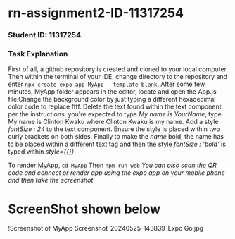 # rn-assignment2-ID-11317254

### **Student ID:** 11317254

### **Task Explanation**
First of all, a github repository is created and cloned to your local computer. Then within the terminal of your IDE, change directory to the repository and enter `npx create-expo-app MyApp --template blank`. After some few minutes, MyApp folder appears in the editor, locate and open the App.js file.Change the background color by just typing a different hexadecimal color code to replace ffff. Delete the text found within the text component, per the instructions, you're expected to type *My name is YourName*, type My name is Clinton Kwaku where Clinton Kwaku is my name. Add a style *fontSize : 24* to the text component. Ensure the style is placed within two curly brackets on both sides. Finally to make the *name* bold, the name has to be placed within a different text tag and then the style *fontSize : 'bold'* is typed within *style={{}}*.

To render MyApp,
`cd MyApp`
Then `npm run web` 
*You can also scan the QR code and connect or render app using the expo app on your mobile phone and then take the screenshot*

# ScreenShot shown below
!Screenshot of MyApp Screenshot_20240525-143839_Expo Go.jpg

